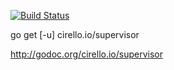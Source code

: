 [![Build Status](https://travis-ci.org/ucirello/supervisor.png?branch=master)](https://travis-ci.org/ccirello/supervisor)

go get [-u] cirello.io/supervisor

http://godoc.org/cirello.io/supervisor
